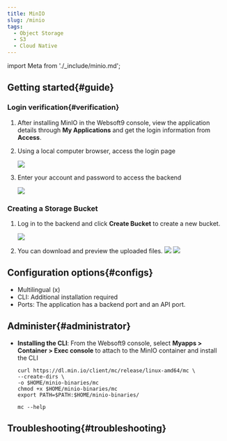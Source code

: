 ```yaml
---
title: MinIO
slug: /minio
tags:
  - Object Storage
  - S3
  - Cloud Native
---
```


import Meta from './_include/minio.md';

<Meta name="meta" />

## Getting started{#guide}

### Login verification{#verification}

1. After installing MinIO in the Websoft9 console, view the application details through **My Applications** and get the login information from **Access**.  

2. Using a local computer browser, access the login page

   ![](./assets/minio-login-websoft9.png)

3. Enter your account and password to  access the backend

   ![](./assets/minio-main-websoft9.png)

### Creating a Storage Bucket

1. Log in to the backend and click **Create Bucket** to create a new bucket.

   ![](./assets/minio-bucket-websoft9.png)

2. You can download and preview the uploaded files.
   ![](./assets/minio-upload-websoft9.png)
   ![](./assets/minio-preview-websoft9.png)

## Configuration options{#configs}

- Multilingual (x)
- CLI: Additional installation required
- Ports: The application has a backend port and an API port.

## Administer{#administrator}

- **Installing the CLI**: From the Websoft9 console, select **Myapps > Container > Exec console** to attach to the MinIO container and install the CLI
   ```
   curl https://dl.min.io/client/mc/release/linux-amd64/mc \
   --create-dirs \
   -o $HOME/minio-binaries/mc
   chmod +x $HOME/minio-binaries/mc
   export PATH=$PATH:$HOME/minio-binaries/

   mc --help    
   ```

## Troubleshooting{#troubleshooting}

